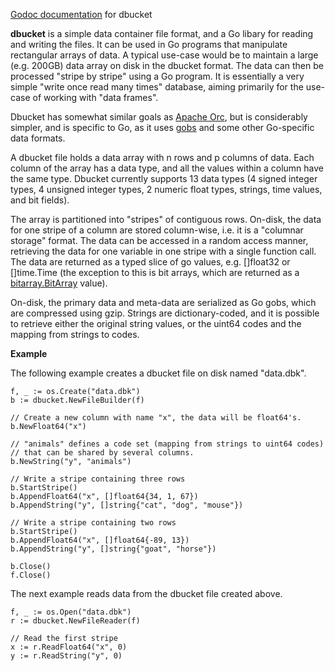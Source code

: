[Godoc documentation](https://godoc.org/github.com/kshedden/dbucket) for dbucket

 __dbucket__ is a simple data container file format, and a Go libary
 for reading and writing the files.  It can be used in Go programs
 that manipulate rectangular arrays of data.  A typical use-case would
 be to maintain a large (e.g. 200GB) data array on disk in the dbucket
 format.  The data can then be processed "stripe by stripe" using a Go
 program.  It is essentially a very simple "write once read many
 times" database, aiming primarily for the use-case of working with
 "data frames".

Dbucket has somewhat similar goals as [Apache
 Orc](https://orc.apache.org/), but is considerably simpler, and is
 specific to Go, as it uses
 [gobs](https://blog.golang.org/gobs-of-data) and some other
 Go-specific data formats.

A dbucket file holds a data array with n rows and p columns of data.
Each column of the array has a data type, and all the values within a
column have the same type.  Dbucket currently supports 13 data types
(4 signed integer types, 4 unsigned integer types, 2 numeric float
types, strings, time values, and bit fields).

The array is partitioned into "stripes" of contiguous rows.  On-disk,
the data for one stripe of a column are stored column-wise, i.e. it is
a "columnar storage" format.  The data can be accessed in a random
access manner, retrieving the data for one variable in one stripe with
a single function call.  The data are returned as a typed slice of
go values, e.g. []float32 or []time.Time (the exception to this is
bit arrays, which are returned as a [bitarray.BitArray](https://godoc.org/github.com/Workiva/go-datastructures/bitarray)
value).

On-disk, the primary data and meta-data are serialized as Go gobs,
which are compressed using gzip.  Strings are dictionary-coded, and it
is possible to retrieve either the original string values, or the
uint64 codes and the mapping from strings to codes.

__Example__

The following example creates a dbucket file on disk named "data.dbk".

```
f, _ := os.Create("data.dbk")
b := dbucket.NewFileBuilder(f)

// Create a new column with name "x", the data will be float64's.
b.NewFloat64("x")

// "animals" defines a code set (mapping from strings to uint64 codes)
// that can be shared by several columns.
b.NewString("y", "animals")

// Write a stripe containing three rows
b.StartStripe()
b.AppendFloat64("x", []float64{34, 1, 67})
b.AppendString("y", []string{"cat", "dog", "mouse"})

// Write a stripe containing two rows
b.StartStripe()
b.AppendFloat64("x", []float64{-89, 13})
b.AppendString("y", []string{"goat", "horse"})

b.Close()
f.Close()
```

The next example reads data from the dbucket file created above.

```
f, _ := os.Open("data.dbk")
r := dbucket.NewFileReader(f)

// Read the first stripe
x := r.ReadFloat64("x", 0)
y := r.ReadString("y", 0)
```

